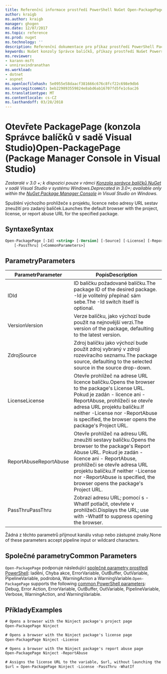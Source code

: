 ```yaml
---
title: Referenční informace prostředí PowerShell NuGet Open-PackagePage | Microsoft Docs
author: kraigb
ms.author: kraigb
manager: ghogen
ms.date: 12/07/2017
ms.topic: reference
ms.prod: nuget
ms.technology: ''
description: Referenční dokumentace pro příkaz prostředí PowerShell PackagePage otevřete v konzole Správce balíčků NuGet v sadě Visual Studio.
keywords: NuGet konzoly Správce balíčků, příkazy prostředí NuGet Powershell, odkaz NuGet Powershell, otevřete PackagePage
ms.reviewer:
- karann-msft
- unniravindranathan
ms.workload:
- dotnet
- aspnet
ms.openlocfilehash: 5e0955e58daacf381666c676c8fcf22c698e9db6
ms.sourcegitcommit: beb229893559824e8abd6ab16707fd5fe1c6ac26
ms.translationtype: MT
ms.contentlocale: cs-CZ
ms.lasthandoff: 03/28/2018
---
```

# <a name="open-packagepage-package-manager-console-in-visual-studio"></a><span data-ttu-id="7a00f-104">Otevřete PackagePage (konzola Správce balíčků v sadě Visual Studio)</span><span class="sxs-lookup"><span data-stu-id="7a00f-104">Open-PackagePage (Package Manager Console in Visual Studio)</span></span>

<span data-ttu-id="7a00f-105">*Zastaralé v 3.0 +; k dispozici pouze v rámci [Konzola správce balíčků NuGet](package-manager-console.md) v sadě Visual Studio v systému Windows.*</span><span class="sxs-lookup"><span data-stu-id="7a00f-105">*Deprecated in 3.0+; available only within the [NuGet Package Manager Console](package-manager-console.md) in Visual Studio on Windows.*</span></span>

<span data-ttu-id="7a00f-106">Spuštění výchozího prohlížeče s projektu, licence nebo adresy URL sestav zneužití pro zadaný balíček.</span><span class="sxs-lookup"><span data-stu-id="7a00f-106">Launches the default browser with the project, license, or report abuse URL for the specified package.</span></span>

## <a name="syntax"></a><span data-ttu-id="7a00f-107">Syntaxe</span><span class="sxs-lookup"><span data-stu-id="7a00f-107">Syntax</span></span>

```ps
Open-PackagePage [-Id] <string> [-Version] [-Source] [-License] [-ReportAbuse]
    [-PassThru] [<CommonParameters>]
```

## <a name="parameters"></a><span data-ttu-id="7a00f-108">Parametry</span><span class="sxs-lookup"><span data-stu-id="7a00f-108">Parameters</span></span>

| <span data-ttu-id="7a00f-109">Parametr</span><span class="sxs-lookup"><span data-stu-id="7a00f-109">Parameter</span></span> | <span data-ttu-id="7a00f-110">Popis</span><span class="sxs-lookup"><span data-stu-id="7a00f-110">Description</span></span> |
| --- | --- |
| <span data-ttu-id="7a00f-111">ID</span><span class="sxs-lookup"><span data-stu-id="7a00f-111">Id</span></span> | <span data-ttu-id="7a00f-112">ID balíčku požadované balíčku.</span><span class="sxs-lookup"><span data-stu-id="7a00f-112">The package ID of the desired package.</span></span> <span data-ttu-id="7a00f-113">-Id je volitelný přepínač sám sebe.</span><span class="sxs-lookup"><span data-stu-id="7a00f-113">The -Id switch itself is optional.</span></span> |
| <span data-ttu-id="7a00f-114">Version</span><span class="sxs-lookup"><span data-stu-id="7a00f-114">Version</span></span> | <span data-ttu-id="7a00f-115">Verze balíčku, jako výchozí bude použit na nejnovější verzi.</span><span class="sxs-lookup"><span data-stu-id="7a00f-115">The version of the package, defaulting to the latest version.</span></span> |
| <span data-ttu-id="7a00f-116">Zdroj</span><span class="sxs-lookup"><span data-stu-id="7a00f-116">Source</span></span> | <span data-ttu-id="7a00f-117">Zdroj balíčku jako výchozí bude použit zdroj vybraný v zdroji rozevíracího seznamu.</span><span class="sxs-lookup"><span data-stu-id="7a00f-117">The package source, defaulting to the selected source in the source drop-down.</span></span> |
| <span data-ttu-id="7a00f-118">License</span><span class="sxs-lookup"><span data-stu-id="7a00f-118">License</span></span> | <span data-ttu-id="7a00f-119">Otevře prohlížeč na adrese URL licence balíčku.</span><span class="sxs-lookup"><span data-stu-id="7a00f-119">Opens the browser to the package's License URL.</span></span> <span data-ttu-id="7a00f-120">Pokud je zadán - licence ani - ReportAbuse, prohlížeči se otevře adresa URL projektu balíčku.</span><span class="sxs-lookup"><span data-stu-id="7a00f-120">If neither -License nor -ReportAbuse is specified, the browser opens the package's Project URL.</span></span> |
| <span data-ttu-id="7a00f-121">ReportAbuse</span><span class="sxs-lookup"><span data-stu-id="7a00f-121">ReportAbuse</span></span> | <span data-ttu-id="7a00f-122">Otevře prohlížeč na adresu URL zneužití sestavy balíčku.</span><span class="sxs-lookup"><span data-stu-id="7a00f-122">Opens the browser to the package's Report Abuse URL.</span></span> <span data-ttu-id="7a00f-123">Pokud je zadán - licence ani - ReportAbuse, prohlížeči se otevře adresa URL projektu balíčku.</span><span class="sxs-lookup"><span data-stu-id="7a00f-123">If neither -License nor -ReportAbuse is specified, the browser opens the package's Project URL.</span></span> |
| <span data-ttu-id="7a00f-124">PassThru</span><span class="sxs-lookup"><span data-stu-id="7a00f-124">PassThru</span></span> | <span data-ttu-id="7a00f-125">Zobrazí adresu URL; pomocí s - WhatIf potlačit, otevřete v prohlížeči.</span><span class="sxs-lookup"><span data-stu-id="7a00f-125">Displays the URL; use with -WhatIf to suppress opening the browser.</span></span> |

<span data-ttu-id="7a00f-126">Žádná z těchto parametrů přijmout kanálu vstup nebo zástupné znaky.</span><span class="sxs-lookup"><span data-stu-id="7a00f-126">None of these parameters accept pipeline input or wildcard characters.</span></span>

## <a name="common-parameters"></a><span data-ttu-id="7a00f-127">Společné parametry</span><span class="sxs-lookup"><span data-stu-id="7a00f-127">Common Parameters</span></span>

<span data-ttu-id="7a00f-128">`Open-PackagePage` podporuje následující [společné parametry prostředí PowerShell](http://go.microsoft.com/fwlink/?LinkID=113216): ladění, Chyba akce, ErrorVariable, OutBuffer, OutVariable, PipelineVariable, podrobná, WarningAction a WarningVariable.</span><span class="sxs-lookup"><span data-stu-id="7a00f-128">`Open-PackagePage` supports the following [common PowerShell parameters](http://go.microsoft.com/fwlink/?LinkID=113216): Debug, Error Action, ErrorVariable, OutBuffer, OutVariable, PipelineVariable, Verbose, WarningAction, and WarningVariable.</span></span>

## <a name="examples"></a><span data-ttu-id="7a00f-129">Příklady</span><span class="sxs-lookup"><span data-stu-id="7a00f-129">Examples</span></span>

```ps
# Opens a browser with the Ninject package's project page
Open-PackagePage Ninject

# Opens a browser with the Ninject package's license page
Open-PackagePage Ninject -License

# Opens a browser with the Ninject package's report abuse page  
Open-PackagePage Ninject -ReportAbuse

# Assigns the license URL to the variable, $url, without launching the browser
$url = Open-PackagePage Ninject -License -PassThru -WhatIf
```
